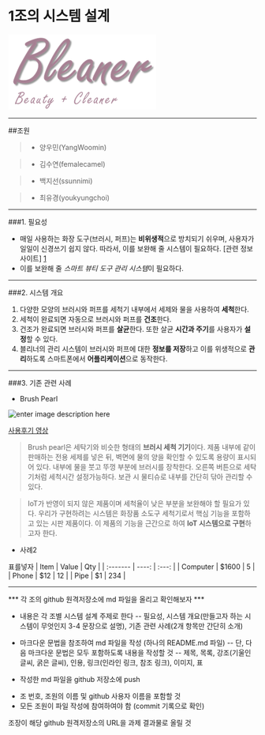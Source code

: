 ﻿# 1조의 시스템 설계

![](/bleaner.png)

-------------

##조원
>- 양우민(YangWoomin)

>- 김수연(femalecamel)

>- 백지선(ssunnimi)

>- 최유경(youkyungchoi)

-------------

###1. 필요성 

* 매일 사용하는 화장 도구(브러시, 퍼프)는 **비위생적**으로 방치되기 쉬우며, 사용자가 일일이 신경쓰기 쉽지 않다.
따라서, 이를 보완해 줄 시스템이 필요하다. [관련 정보 사이트] [1]
* 이를 보완해 줄 *스마트 뷰티 도구 관리 시스템*이 필요하다.

-------------

###2. 시스템 개요

1. 다양한 모양의 브러시와 퍼프를 세척기 내부에서 세제와 물을 사용하여 **세척**한다.
2. 세척이 완료되면 자동으로 브러시와 퍼프를 **건조**한다.
3. 건조가 완료되면 브러시와 퍼프를 **살균**한다. 또한 살균 **시간과 주기**를 사용자가 **설정**할 수 있다.
4. 블리너의 관리 시스템이 브러시와 퍼프에 대한 **정보를 저장**하고 이를 위생적으로 **관리**하도록 스마트폰에서 **어플리케이션**으로 동작한다.

---------------

###3. 기존 관련 사례

* Brush Pearl

![enter image description here](http://media.allure.com/photos/5771a75f3b5256713da4b9c0/master/pass/beauty-trends-blogs-daily-beauty-reporter-2015-09-03-brush-pearl.jpg)

 [사용후기 영상](https://youtu.be/-BnR4_kKj8o)
 
> Brush pearl은 세탁기와 비슷한 형태의 **브러시 세척 기기**이다. 제품 내부에 같이 판매하는 전용 세제를 넣은 뒤, 벽면에 물의 양을 확인할 수 있도록 용량이 표시되어 있다. 내부에 물을 붓고 뚜껑 부분에 브러시를 장착한다. 오른쪽 버튼으로 세탁기처럼 세척시간 설정가능하다. 보관 시 물티슈로 내부를 간단히 닦아 관리할 수 있다.
 
> IoT가 반영이 되지 않은 제품이며 세척율이 낮은 부분을 보완해야 할 필요가 있다. 우리가 구현하려는 시스템은 화장품 소도구 세척기로서 핵심 기능을 포함하고 있는 시판 제품이다. 이 제품의 기능을 근간으로 하여 **IoT 시스템으로 구현**하고자 한다.
 
* 사례2


표를넣자
| Item     | Value | Qty   |
| :------- | ----: | :---: |
| Computer | $1600 |  5    |
| Phone    | $12   |  12   |
| Pipe     | $1    |  234  |

---------------

[1]: http://blog.naver.com/PostView.nhn?blogId=ppury99&logNo=220670949442&categoryNo=0&parentCategoryNo=6&viewDate=&currentPage=1&postListTopCurrentPage=1&from=postView

>
*** 각 조의 github 원격저장소에 md 파일을 올리고 확인해보자 ***

- 내용은 각 조별 시스템 설계 주제로 한다 
-- 필요성, 시스템 개요(만들고자 하는 시스템이 무엇인지 3-4 문장으로 설명), 기존 관련 사례(2개 항목만 간단히 소개)

- 마크다운 문법을 참조하여 md 파일을 작성 (하나의 README.md 파일)
-- 단, 다음 마크다운 문법은 모두 포함하도록 내용을 작성할 것
-- 제목, 목록, 강조(기울인 글씨, 굵은 글씨), 인용, 링크(인라인 링크, 참조 링크), 이미지, 표

- 작성한 md 파일을 github 저장소에 push

* 조 번호, 조원의 이름 및 github 사용자 이름을 포함할 것
* 모든 조원이 파일 작성에 참여하여야 함 (commit 기록으로 확인)

조장이 해당 github 원격저장소의 URL을 과제 결과물로 올릴 것
